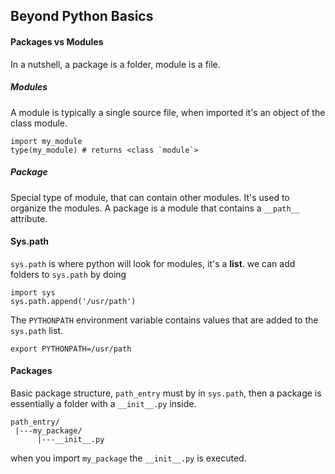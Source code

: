 ## Beyond Python Basics

#### Packages vs Modules

In a nutshell, a package is a folder, module is a file.

##### Modules

A module is typically a single source file, when imported it's an object of the class module.

```
import my_module
type(my_module) # returns <class `module`>
```

##### Package

Special type of module, that can contain other modules. It's used to organize the modules. A package is a module that contains a `__path__` attribute.

#### Sys.path

`sys.path` is where python will look for modules, it's a **list**.
we can add folders to `sys.path` by doing 
```
import sys
sys.path.append('/usr/path')
```

The `PYTHONPATH` environment variable contains values that are added to the `sys.path` list.

```
export PYTHONPATH=/usr/path
```

#### Packages

Basic package structure, `path_entry` must by in `sys.path`, then a package is essentially a folder with a `__init__.py` inside.
```
path_entry/
 |---my_package/
      |---__init__.py
```
when you import `my_package` the `__init__.py` is executed.
